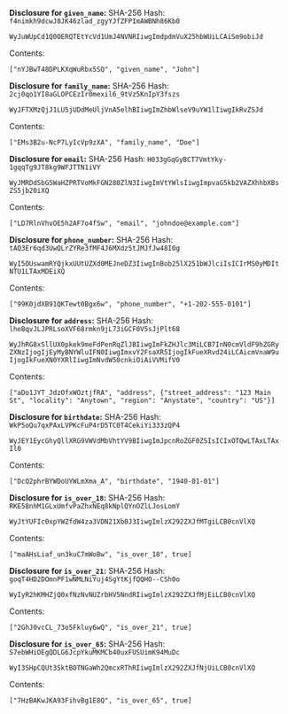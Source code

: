 __Disclosure for `given_name`:__
SHA-256 Hash: `f4nimkh9dcwJ8JK46zlad_zgyYJfZFPImAWBNh86Kb0`


```
WyJuWUpCd1Q0OERQTEtYcVd1UmJ4NVNRIiwgImdpdmVuX25hbWUiLCAiSm9obiJd
```

Contents:

```
["nYJBwT48DPLKXqWuRbx5SQ", "given_name", "John"]
```

__Disclosure for `family_name`:__
SHA-256 Hash: `2cj0qo1YI8aGLOPCEzIr0mexil6_9tVz5KnIpY3fszs`


```
WyJFTXMzQjJ1LU5jUDdMeUljVnA5elhBIiwgImZhbWlseV9uYW1lIiwgIkRvZSJd
```

Contents:

```
["EMs3B2u-NcP7LyIcVp9zXA", "family_name", "Doe"]
```

__Disclosure for `email`:__
SHA-256 Hash: `H033gGqGyBCT7VmtYky-1gqqTg9JT8kg9WFJTTN1iVY`


```
WyJMRDdSbG5WaHZPRTVoMkFGN280ZlN3IiwgImVtYWlsIiwgImpvaG5kb2VAZXhhbXBs
ZS5jb20iXQ
```

Contents:

```
["LD7RlnVhvOE5h2AF7o4fSw", "email", "johndoe@example.com"]
```

__Disclosure for `phone_number`:__
SHA-256 Hash: `tAQ3Er6qd3UwQLrZYRe3fMF4J6MXdz5tJMJfJw48I0g`


```
WyI5OUswamRYQjkxUUtUZXd0MEJneDZ3IiwgInBob25lX251bWJlciIsICIrMS0yMDIt
NTU1LTAxMDEiXQ
```

Contents:

```
["99K0jdXB91QKTewt0Bgx6w", "phone_number", "+1-202-555-0101"]
```

__Disclosure for `address`:__
SHA-256 Hash: `lheBqvJLJPRLsoXVF68rmkn9jL73iGCF0V5sJjPlt68`


```
WyJhRG8xSllUX0pkek9meFdPenRqZlJBIiwgImFkZHJlc3MiLCB7InN0cmVldF9hZGRy
ZXNzIjogIjEyMyBNYWluIFN0IiwgImxvY2FsaXR5IjogIkFueXRvd24iLCAicmVnaW9u
IjogIkFueXN0YXRlIiwgImNvdW50cnkiOiAiVVMifV0
```

Contents:

```
["aDo1JYT_JdzOfxWOztjfRA", "address", {"street_address": "123 Main
St", "locality": "Anytown", "region": "Anystate", "country": "US"}]
```

__Disclosure for `birthdate`:__
SHA-256 Hash: `WkP5oQu7qxPAxLVPKcFuP4rD5TC0T4CekiYi333zQP4`


```
WyJEY1EycGhyQllXRG9VWVdMbVhtYV9BIiwgImJpcnRoZGF0ZSIsICIxOTQwLTAxLTAx
Il0
```

Contents:

```
["DcQ2phrBYWDoUYWLmXma_A", "birthdate", "1940-01-01"]
```

__Disclosure for `is_over_18`:__
SHA-256 Hash: `RKE58nhM1GLxUmfvPaZhxNEq8kNplQYnOZlLJosLomY`


```
WyJtYUFIc0xpYWZfdW4za3VDN21Xb0J3IiwgImlzX292ZXJfMTgiLCB0cnVlXQ
```

Contents:

```
["maAHsLiaf_un3kuC7mWoBw", "is_over_18", true]
```

__Disclosure for `is_over_21`:__
SHA-256 Hash: `goqT4HD2DOmnPF1wNMLNiYuj4SgYtKjfQQHO--CSh0o`


```
WyIyR2hKMHZjQ0xfNzNvNUZrbHV5NndRIiwgImlzX292ZXJfMjEiLCB0cnVlXQ
```

Contents:

```
["2GhJ0vcCL_73o5Fkluy6wQ", "is_over_21", true]
```

__Disclosure for `is_over_65`:__
SHA-256 Hash: `S7ebWHiOEgQDLG6JcpYkuMKMCb40uxFUSUimK94MuDc`


```
WyI3SHpCQUt3SktBOTNGaWh2QmcxRThRIiwgImlzX292ZXJfNjUiLCB0cnVlXQ
```

Contents:

```
["7HzBAKwJKA93FihvBg1E8Q", "is_over_65", true]
```